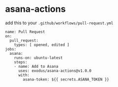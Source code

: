 # asana-actions

add this to your `.github/workflows/pull-request.yml`

```
name: Pull Request
on:
  pull_request:
    types: [ opened, edited ]
jobs:
  asana:
    runs-on: ubuntu-latest
    steps:
    - name: Add to Asana
      uses: exodus/asana-actions@v1.0.0
      with:
        asana-token: ${{ secrets.ASANA_TOKEN }}
```
